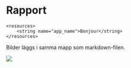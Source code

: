 
# Rapport


```
<resources>
    <string name="app_name">Bonjour</string>
</resources>

```

Bilder läggs i samma mapp som markdown-filen.

![](android.png![](C:\Users\acnys\StudioProjects\uppgift1.png))

